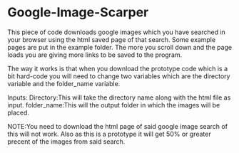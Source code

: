 # Google-Image-Scarper
This piece of code downloads google images which you have searched in your browser using the html saved page of that search.
Some example pages are put in the example folder. The more you scroll down and the page loads you are giving more links to be
saved to the program.

The way it works is that when you download the prototype code which is a bit hard-code you will need to change two variables which are
the directory variable and the folder_name variable.

Inputs:
Directory:This will take the directory name along with the html file as input.
folder_name:This will the output folder in which the images will be placed.

NOTE:You need to download the html page of said google image search of this will not work. 
Also as this is a prototype it will get 50% or greater precent of the images from said search.
